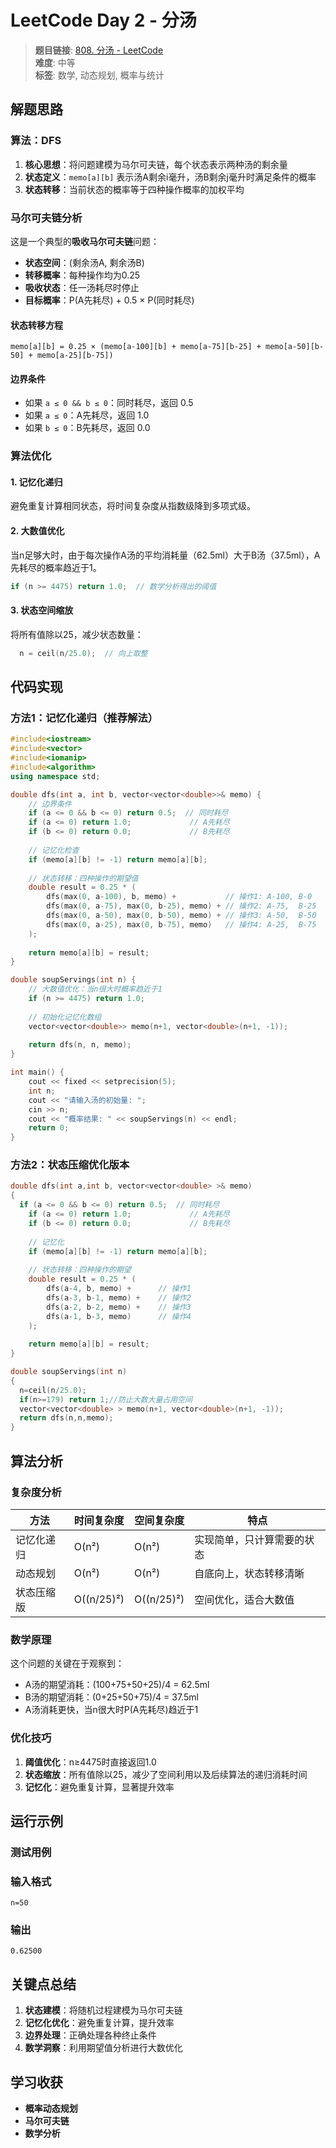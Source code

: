 # LeetCode Day 2 - 分汤

> **题目链接**: [808. 分汤 - LeetCode](https://leetcode.cn/problems/soup-servings/)  
> **难度**: 中等  
> **标签**: 数学, 动态规划, 概率与统计

## 解题思路

### 算法：DFS

1. **核心思想**：将问题建模为马尔可夫链，每个状态表示两种汤的剩余量
2. **状态定义**：`memo[a][b]` 表示汤A剩余i毫升，汤B剩余j毫升时满足条件的概率
3. **状态转移**：当前状态的概率等于四种操作概率的加权平均

### 马尔可夫链分析

这是一个典型的**吸收马尔可夫链**问题：

- **状态空间**：(剩余汤A, 剩余汤B)
- **转移概率**：每种操作均为0.25
- **吸收状态**：任一汤耗尽时停止
- **目标概率**：P(A先耗尽) + 0.5 × P(同时耗尽)

#### 状态转移方程

```
memo[a][b] = 0.25 × (memo[a-100][b] + memo[a-75][b-25] + memo[a-50][b-50] + memo[a-25][b-75])
```

#### 边界条件

- 如果 `a ≤ 0 && b ≤ 0`：同时耗尽，返回 0.5
- 如果 `a ≤ 0`：A先耗尽，返回 1.0  
- 如果 `b ≤ 0`：B先耗尽，返回 0.0

### 算法优化

#### 1. 记忆化递归
避免重复计算相同状态，将时间复杂度从指数级降到多项式级。

#### 2. 大数值优化
当n足够大时，由于每次操作A汤的平均消耗量（62.5ml）大于B汤（37.5ml），A先耗尽的概率趋近于1。

```cpp
if (n >= 4475) return 1.0;  // 数学分析得出的阈值
```

#### 3. 状态空间缩放
将所有值除以25，减少状态数量：

```cpp
  n = ceil(n/25.0);  // 向上取整
```


## 代码实现

### 方法1：记忆化递归（推荐解法）

```cpp
#include<iostream>
#include<vector>
#include<iomanip>
#include<algorithm>
using namespace std;

double dfs(int a, int b, vector<vector<double>>& memo) {
    // 边界条件
    if (a <= 0 && b <= 0) return 0.5;  // 同时耗尽
    if (a <= 0) return 1.0;             // A先耗尽
    if (b <= 0) return 0.0;             // B先耗尽
    
    // 记忆化检查
    if (memo[a][b] != -1) return memo[a][b];
    
    // 状态转移：四种操作的期望值
    double result = 0.25 * (
        dfs(max(0, a-100), b, memo) +           // 操作1: A-100, B-0
        dfs(max(0, a-75), max(0, b-25), memo) + // 操作2: A-75,  B-25
        dfs(max(0, a-50), max(0, b-50), memo) + // 操作3: A-50,  B-50
        dfs(max(0, a-25), max(0, b-75), memo)   // 操作4: A-25,  B-75
    );
    
    return memo[a][b] = result;
}

double soupServings(int n) {
    // 大数值优化：当n很大时概率趋近于1
    if (n >= 4475) return 1.0;
    
    // 初始化记忆化数组
    vector<vector<double>> memo(n+1, vector<double>(n+1, -1));
    
    return dfs(n, n, memo);
}

int main() {
    cout << fixed << setprecision(5);
    int n;
    cout << "请输入汤的初始量: ";
    cin >> n;
    cout << "概率结果: " << soupServings(n) << endl;
    return 0;
}
```

### 方法2：状态压缩优化版本

```cpp
double dfs(int a,int b, vector<vector<double> >& memo)
{
  if (a <= 0 && b <= 0) return 0.5;  // 同时耗尽
    if (a <= 0) return 1.0;             // A先耗尽
    if (b <= 0) return 0.0;             // B先耗尽
    
    // 记忆化
    if (memo[a][b] != -1) return memo[a][b];
    
    // 状态转移：四种操作的期望
    double result = 0.25 * (
        dfs(a-4, b, memo) +      // 操作1
        dfs(a-3, b-1, memo) +    // 操作2  
        dfs(a-2, b-2, memo) +    // 操作3
        dfs(a-1, b-3, memo)      // 操作4
    );
    
    return memo[a][b] = result;
}

double soupServings(int n)
{
  n=ceil(n/25.0);
  if(n>=179) return 1;//防止大数大量占用空间
  vector<vector<double> > memo(n+1, vector<double>(n+1, -1));
  return dfs(n,n,memo);
}
```

## 算法分析

### 复杂度分析

| 方法 | 时间复杂度 | 空间复杂度 | 特点 |
|------|------------|------------|------|
| 记忆化递归 | O(n²) | O(n²) | 实现简单，只计算需要的状态 |
| 动态规划 | O(n²) | O(n²) | 自底向上，状态转移清晰 |
| 状态压缩版 | O((n/25)²) | O((n/25)²) | 空间优化，适合大数值 |

### 数学原理

这个问题的关键在于观察到：
- A汤的期望消耗：(100+75+50+25)/4 = 62.5ml
- B汤的期望消耗：(0+25+50+75)/4 = 37.5ml
- A汤消耗更快，当n很大时P(A先耗尽)趋近于1

### 优化技巧

1. **阈值优化**：n≥4475时直接返回1.0
2. **状态缩放**：所有值除以25，减少了空间利用以及后续算法的递归消耗时间
3. **记忆化**：避免重复计算，显著提升效率

## 运行示例

### 测试用例

### 输入格式
```
n=50
```

### 输出
```
0.62500
```

## 关键点总结

1. **状态建模**：将随机过程建模为马尔可夫链
2. **记忆化优化**：避免重复计算，提升效率
3. **边界处理**：正确处理各种终止条件
4. **数学洞察**：利用期望值分析进行大数优化

## 学习收获

- **概率动态规划**
- **马尔可夫链**
- **数学分析**

